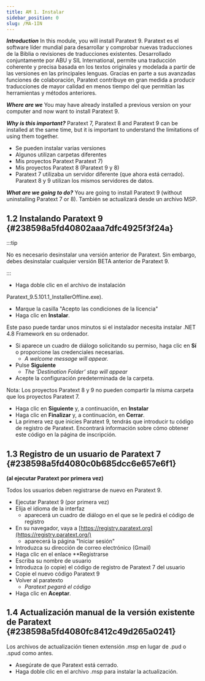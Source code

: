```yaml
---
title: AM 1. Instalar
sidebar_position: 0
slug: /MA-1IN
---
```


_**Introduction**_  In this module, you will install Paratext 9. Paratext es el software líder mundial para desarrollar y comprobar nuevas traducciones de la Biblia o revisiones de traducciones existentes. Desarrollado conjuntamente por ABU y SIL International, permite una traducción coherente y precisa basada en los textos originales y modelada a partir de las versiones en las principales lenguas. Gracias en parte a sus avanzadas funciones de colaboración, Paratext contribuye en gran medida a producir traducciones de mayor calidad en menos tiempo del que permitían las herramientas y métodos anteriores.

_**Where are we**_  You may have already installed a previous version on your computer and now want to install Paratext 9.

_**Why is this important?**_  Paratext 7, Paratext 8 and Paratext 9 can be installed at the same time, but it is important to understand the limitations of using them together.

- Se pueden instalar varias versiones
- Algunos utilizan carpetas diferentes
- Mis proyectos Paratext Paratext 7)
- Mis proyectos Paratext 8 (Paratext 9 y 8)
- Paratext 7 utilizaba un servidor diferente (que ahora está cerrado). Paratext 8 y 9 utilizan los mismos servidores de datos.

_**What are we going to do?**_  You are going to install Paratext 9 (without uninstalling Paratext 7 or 8). También se actualizará desde un archivo MSP.

## **1.2 Instalando Paratext 9** {#238598a5fd40802aaa7dfc4925f3f24a}

:::tip

No es necesario desinstalar una versión anterior de Paratext. Sin embargo, debes desinstalar cualquier versión BETA anterior de Paratext 9.

:::

- Haga doble clic en el archivo de instalación

Paratext_9.5.101.1_InstallerOffline.exe).

- Marque la casilla "Acepto las condiciones de la licencia"
- Haga clic en **Instalar**.

Este paso puede tardar unos minutos si el instalador necesita instalar .NET 4.8 Framework en su ordenador.

- Si aparece un cuadro de diálogo solicitando su permiso, haga clic en **Sí** o proporcione las credenciales necesarias.
    - _A welcome message will appear._
- Pulse **Siguiente**
    - _The ‘Destination Folder’ step will appear_
- Acepte la configuración predeterminada de la carpeta.

Nota: Los proyectos Paratext 8 y 9 no pueden compartir la misma carpeta que los proyectos Paratext 7.

- Haga clic en **Siguiente** y, a continuación, en **Instalar**
- Haga clic en **Finalizar** y, a continuación, en **Cerrar**.
- La primera vez que inicies Paratext 9, tendrás que introducir tu código de registro de Paratext. Encontrará información sobre cómo obtener este código en la página de inscripción.

## **1.3 Registro de un usuario de Paratext 7** {#238598a5fd4080c0b685dcc6e657e6f1}

**(al ejecutar Paratext por primera vez)**

Todos los usuarios deben registrarse de nuevo en Paratext 9.

- Ejecutar Paratext 9 (por primera vez)
- Elija el idioma de la interfaz
    - aparecerá un cuadro de diálogo en el que se le pedirá el código de registro
- En su navegador, vaya a [https://registry.paratext.org](https://registry.paratext.org/)
    - aparecerá la página "Iniciar sesión"
- Introduzca su dirección de correo electrónico (Gmail)
- Haga clic en el enlace \*\*Registrarse
- Escriba su nombre de usuario
- Introduzca (o copie) el código de registro de Paratext 7 del usuario
- Copie el nuevo código Paratext 9
- Volver al paratexto
    - _Paratext pegará el código_
- Haga clic en **Aceptar**.

## **1.4 Actualización manual de la versión existente de Paratext** {#238598a5fd4080fc8412c49d265a0241}

Los archivos de actualización tienen extensión .msp en lugar de .pud o .spud como antes.

- Asegúrate de que Paratext está cerrado.
- Haga doble clic en el archivo .msp para instalar la actualización.
